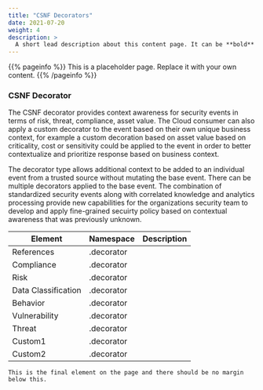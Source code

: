 ```yaml
---
title: "CSNF Decorators"
date: 2021-07-20
weight: 4
description: >
  A short lead description about this content page. It can be **bold** or _italic_ and can be split over multiple paragraphs.
---
```


{{% pageinfo %}}
This is a placeholder page. Replace it with your own content.
{{% /pageinfo %}}


### CSNF Decorator

The CSNF decorator provides context awareness for security events in terms of risk, threat, compliance, asset value. The Cloud consumer can also apply a custom decorator to the event based on their own unique business context, for example a custom decoration based on asset value based on criticality, cost or sensitivity could be applied to the event in order to better contextualize and prioritize response based on business context.

The decorator type allows additional context to be added to an individual event from a trusted source without mutating the base event.  There can be multiple decorators applied to the base event. The combination of standardized security events along with correlated knowledge and analytics processing provide new capabilities for the organizations security team to develop and apply fine-grained secuirty policy based on contextual awareness that was previously unknown.


|  Element   |  Namespace  | Description |
| ------------- | ---------- | ------------- |
|References|.decorator|  |
|Compliance|.decorator|  |
| Risk                  | .decorator |                                                              |
| Data Classification   | .decorator |                                                              |
| Behavior              | .decorator |                                                              |
| Vulnerability         | .decorator |                                                              |
| Threat                | .decorator |                                                              |
| Custom1 | .decorator |                                                              |
| Custom2 | .decorator | |



```
This is the final element on the page and there should be no margin below this.
```
